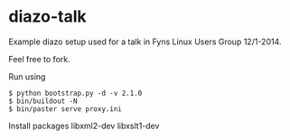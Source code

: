 diazo-talk
==========

Example diazo setup used for a talk in Fyns Linux Users Group 12/1-2014.

Feel free to fork.

Run using

    $ python bootstrap.py -d -v 2.1.0 
    $ bin/buildout -N
    $ bin/paster serve proxy.ini

Install packages libxml2-dev libxslt1-dev
